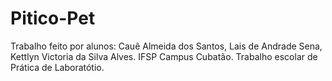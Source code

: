 # Pitico-Pet
 Trabalho feito por alunos: Cauê Almeida dos Santos, Lais de Andrade Sena, Kettlyn Victoria da Silva Alves. IFSP Campus Cubatão. Trabalho escolar de Prática de Laboratótio.
